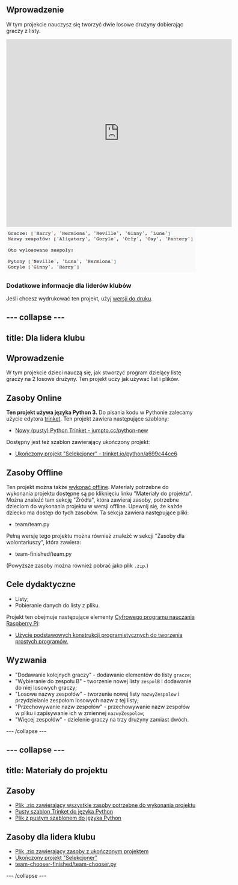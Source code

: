 ## Wprowadzenie

W tym projekcie nauczysz się tworzyć dwie losowe drużyny dobierając graczy z listy.

<div class="trinket">
  <iframe src="https://trinket.io/embed/python/8638d150aa?outputOnly=true&start=result" width="600" height="500" frameborder="0" marginwidth="0" marginheight="0" allowfullscreen>
  </iframe>
  <img src="images/team-finished.png">
</div>

### Dodatkowe informacje dla liderów klubów

Jeśli chcesz wydrukować ten projekt, użyj [wersji do druku](https://projects.raspberrypi.org/en/projects/team-chooser/print).

## \--- collapse \---

## title: Dla lidera klubu

## Wprowadzenie

W tym projekcie dzieci nauczą się, jak stworzyć program dzielący listę graczy na 2 losowe drużyny. Ten projekt uczy jak używać list i plików.

## Zasoby Online

**Ten projekt używa języka Python 3.** Do pisania kodu w Pythonie zalecamy użycie edytora [trinket](https://trinket.io/). Ten projekt zawiera następujące szablony:

* [Nowy (pusty) Python Trinket - jumpto.cc/python-new](http://jumpto.cc/python-new)

Dostępny jest też szablon zawierający ukończony projekt:

* [Ukończony projekt "Selekcjoner" - trinket.io/python/a699c44ce6](https://trinket.io/python/a699c44ce6)

## Zasoby Offline

Ten projekt można także [wykonać offline](https://www.codeclubprojects.org/en-GB/resources/python-working-offline/). Materiały potrzebne do wykonania projektu dostępne są po kliknięciu linku "Materiały do projektu". Można znaleźć tam sekcję "Źródła", która zawieraj zasoby, potrzebne dzieciom do wykonania projektu w wersji offline. Upewnij się, że każde dziecko ma dostęp do tych zasobów. Ta sekcja zawiera następujące pliki:

* team/team.py

Pełną wersję tego projektu można również znaleźć w sekcji "Zasoby dla wolontariuszy", która zawiera:

* team-finished/team.py

(Powyższe zasoby można również pobrać jako plik `.zip`.)

## Cele dydaktyczne

* Listy;
* Pobieranie danych do listy z pliku.

Projekt ten obejmuje następujące elementy [Cyfrowego programu nauczania Raspberry Pi](http://rpf.io/curriculum):

* [Użycie podstawowych konstrukcji programistycznych do tworzenia prostych programów.](https://www.raspberrypi.org/curriculum/programming/creator)

## Wyzwania

* "Dodawanie kolejnych graczy" - dodawanie elementów do listy `gracze`;
* "Wybieranie do zespołu B" - tworzenie nowej listy `zespolB` i dodawanie do niej losowych graczy;
* "Losowe nazwy zespołów" - tworzenie nowej listy `nazwyZespolow` i przydzielanie zespołom losowych nazw z tej listy;
* "Przechowywanie nazw zespołów" - przechowywanie nazw zespołów w pliku i zapisywanie ich w zmiennej `nazwyZespolow`;
* "Więcej zespołów" - dzielenie graczy na trzy drużyny zamiast dwóch.

\--- /collapse \---

## \--- collapse \---

## title: Materiały do projektu

## Zasoby

* [Plik .zip zawierający wszystkie zasoby potrzebne do wykonania projektu](resources/team-chooser-project-resources.zip)
* [Pusty szablon Trinket do języka Python](http://jumpto.cc/python-new)
* [Plik z pustym szablonem do języka Python](resources/new-new.py)

## Zasoby dla lidera klubu

* [Plik .zip zawierający zasoby z ukończonym projektem](resources/team-chooser-volunteer-resources.zip)
* [Ukończony projekt "Selekcjoner"](https://trinket.io/python/a699c44ce6)
* [team-chooser-finished/team-chooser.py](resources/team-chooser-finished-team-chooser.py)

\--- /collapse \---